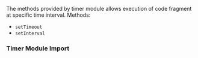 The methods provided by timer module allows execution of code fragment at specific time interval.
Methods:
* `setTimeout`
* `setInterval`

### Timer Module Import

<snippet id='require-timer'/>
<snippet id='import-timer'/>
